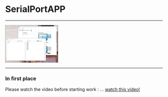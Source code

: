 # SerialPortAPP
---

<img src="https://github.com/HERMANN3712/SerialPortAPP/blob/master/media/copie%20ecran.png?raw=true" alt="screenshot" height="120"/>

---
### In first place

Please watch the video before starting work :
...   [watch this video!](https://youtu.be/I5t_HewDNrE "Watch video!")
